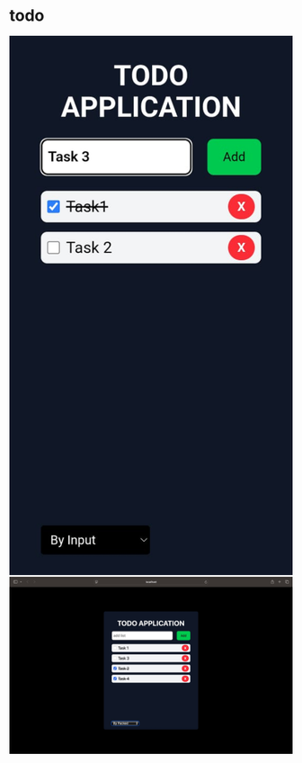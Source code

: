 # todo
![Alt text](https://github.com/C00der01/todo/blob/main/todomobile.jpeg)
![Alt text](https://github.com/C00der01/todo/blob/main/todo.jpeg)
